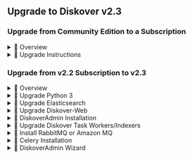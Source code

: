<p id=“software_upgrade”></p>

## Upgrade to Diskover v2.3

### Upgrade from Community Edition to a Subscription

<details>

<summary>📂 Overview</summary>
<br>

This section outlines the process of upgrading from the Diskover Community Edition to v2.3.x of an annual [subscription Edition](https://diskoverdata.com/solutions/).

<br><br>
</details>
<details>

<summary>📂 Upgrade Instructions</summary>
<br>

🚧 We're hard at work preparing these instructions. Thanks for your patience!

<br><br>
</details>

### Upgrade from v2.2 Subscription to v2.3

<details>

<summary>📂 Overview</summary>
<br>

This section breaks down the manual process for upgrading from a 2.2.x Diskover system up to 2.3 leveraging the Celery, RabbitMQ, and Diskover Admin services.
<br>

🟨 &nbsp;Now that we have [DiskoverAdmin](#config_diskoveradmin) for configuration management, the only `config_sample` folders that are needed are for `Diskoverd`.

<br><br>
</details>
<details>

<summary>📂 Upgrade Python 3</summary>
<br>

Before conducting this upgrade, you must ensure that both the Diskover-Web host and all of our Task Worker/Indexer hosts have Python 3.8+ installed, preferably Python3.12. This can be done by changing the system-level Python build or [generating a global PyEnv](#pyenv) that the system can use for Diskover.

  - [PyEnv GitHub repository](https://github.com/pyenv/pyenv)
  - [Diskover PyEnv configuration](#pyenv)

<br><br>
</details>
<details>

<summary>📂 Upgrade Elasticsearch</summary>
<br>

There are no required changes for ElasticSearch in Diskover 2.3. Ideally, your environment is running Elasticsearch 8 already. If you are not running v8, an upgrade to Elasticsearch 8 needs to be carried out. 

🟨 &nbsp;Note that conducting this upgrade of Elasticsearch might mean that the previous indexes from Elasticsearch 7 no longer work in Diskover-Web, and all storage has to be scanned again. This needs to be planned ahead as it will translate into downtime for your indexed storage during the reindexing process into Elasticsearch 8.

  - [Prepare to upgrade from Elasticsearch v7](https://www.elastic.co/guide/en/elastic-stack/8.14/upgrading-elastic-stack.html#prepare-to-upgrade)
  - [Upgrade from Elasticsearch v7](https://www.elastic.co/guide/en/elasticsearch/reference/current/setup-upgrade.html)

<br><br>
</details>
<details>

<summary>📂 Upgrade Diskover-Web</summary>
<br>

🔴 &nbsp;Stop the necessary services and create a [backup](#backup):
```
systemctl stop nginx php-fpm
mv /var/www/diskover-web/ /var/www/diskover-web-old
cp /etc/nginx/conf.d/diskover-web.conf /etc/nginx/conf.d/diskover-web.conf.bak
```
🔴 &nbsp;Now that we have some [backups](#backup) of the system configurations for 2.2.3, we’re going to want to fetch the latest production of the 2.3 build from Artifactory and get it onto the host. The artifact should contain **Diskover-Web 2.3**:
```
unzip diskover-web-2.3.0.zip
cd diskover-web-2.3.0/
```

🔴 &nbsp;Copy contents in place:
```
cp -a diskover-web /var/www/
```

🔴 &nbsp;Adjust file ownership:
```
chown -R nginx.nginx /var/www/diskover-web/
```

🔴 &nbsp;At this point for the Diskover-Web configuration, we need to copy some of your specific configurations from the `/diskover-web-old/` folder. Copy in the `constants.php` file:
```
cp /var/www/diskover-web-old/src/diskover/Constants.php /var/www/diskover-web/src/diskover/
```

🔴 &nbsp;If there were any changes to the ES host or Diskover sub-systems during the upgrade, make sure this file is updated to reflect those changes - `rsync` in the task panel objects and analytic lists:
```
rsync -av /var/www/diskover-web-old/public/tasks/*.json /var/www/diskover-web/public/tasks/
rsync -av /var/www/diskover-web-old/public/*.txt /var/www/diskover-web/public/
```

🔴 &nbsp;Now that you have completed your Diskover-Web re-configuration, copy the license file back in place:
```
cp /var/www/diskover-web-old/src/diskover/diskover-web.lic /var/www/diskover-web/src/diskover/
chown nginx.nginx /var/www/diskover-web/src/diskover/diskover-web.lic
```

🔴 &nbsp;Copy the SQLite database containing user data back into place:
```
cp /var/www/diskover-web-old/diskoverdb.sqlite3 /var/www/diskover-web/diskoverdb.sqlite3
chown nginx.nginx /var/www/diskover-web/diskoverdb.sqlite3
```

<br><br>
</details>
<details>

<summary>📂 DiskoverAdmin Installation</summary>
<br>

#### Overview

🟨 &nbsp;The DiskoverAdmin administration panel is a new service to the 2.3 branch of Diskover. This service **should ALWAYS be installed on the Diskover-Web host(s)**.

#### DiskoverAdmin

🔴 &nbsp;The artifact should contain **DiskoverAdmin 2.3**:
```
unzip diskover-admin-2.3.0.zip
cd diskover-admin-2.3.0/
```

🔴 &nbsp;Copy contents in place:
```
cp -a diskover-admin /var/www/
```

🔴 &nbsp;Adjust the file ownership:
```
chown -R nginx.nginx /var/www/diskover-admin/
```

🔴 &nbsp;Now that we have the DiskoverAdmin 2.3 artifacts in place, there is a little bit of configuration that we need to carry out: 
```
vi /var/www/diskover-admin/instance/config.py
  - COMPONENTS        : Uncomment the necessary file actions that are used by the client
```

🔴 &nbsp;Copy the `~/diskover-<version>/diskover/` to `/opt/diskover`, otherwise you will get Python errors stating `ModuleNotFoundError: No module named 'models'` at the next step:
```
cd ~/diskover-<version>/
cp -a diskover/ /opt/diskover
```

#### Uvicorn

🔴 &nbsp;Validate that Uvicorn works in the next steps - start with PIP installs
```
cd /var/www/diskover-admin/etc/
python3 -m pip install -r requirements.txt
```

🔴 &nbsp;Validate Uvicorn install:
```
cd /var/www/diskover-admin/
uvicorn --interface wsgi --loop uvloop --workers 5 --log-level debug --uds /var/www/diskover-admin/run/diskover-admin.sock wsgi:app
```

🔴 &nbsp;This startup will likely take a few moments to fully cycle. You should end up with the logs stating:
```
2024-10-04 14:58:23,860 - uvicorn.error - INFO - Started server process [49543]
2024-10-04 14:58:23,861 - uvicorn.error - INFO - Waiting for application startup.
2024-10-04 14:58:23,863 - uvicorn.error - INFO - ASGI 'lifespan' protocol appears unsupported.
2024-10-04 14:58:23,863 - uvicorn.error - INFO - Application startup complete.
```

🔴 &nbsp;Once you reach this point and you do not see the logs rolling anymore, you know your DiskoverAdmin service has fully started up. **Ctrl +c** to exit out of this and go back to your shell.

#### Nginx

🔴 &nbsp;Nginx configuration:
```
cat /var/www/diskover-admin/etc/diskover-web.conf
```

🔴 &nbsp;Copy this entire `location` block:
```
  location /diskover_admin {
    include proxy_params;
    proxy_pass http://unix:/var/www/diskover-admin/run/diskover-admin.sock;
  }

vi /etc/nginx/conf.d/diskover-web.conf
```

🔴 &nbsp;Paste the contents here, this needs to be in its own `location` block:
```
cp /var/www/diskover-admin/etc/proxy_params /etc/nginx/

systemctl restart nginx php-fpm
systemctl status nginx php-fpm
```

#### Daemon

🔴 &nbsp;Now that we have our DiskoverAdmin service installed and configured, let’s daemonize this thing. Copy default service file:
```
cp /var/www/diskover-admin/etc/diskover-admin.service /etc/systemd/system/
```

🔴 &nbsp;Adjust service file to ensure proper sock permimssions/ownership:
```
vi /etc/systemd/system/diskover-admin.service
```

🔴 &nbsp;Start the DiskoverAdmin service:
```
systemctl daemon-reload
systemctl enable diskover-admin
systemctl start diskover-admin
systemctl status diskover-admin
```

🟨 &nbsp;A happy status looks like this:
```
    Started Uvicorn instance to serve /diskover-admin.
    INFO:     Uvicorn running on unix socket /var/www/diskover-admin/run/diskover-admin.sock (Press CTRL+C to quit)
    INFO:     Started parent process [2390]
```

<br><br>
</details>
<details>

<summary>📂 Upgrade Diskover Task Workers/Indexers</summary>
<br>

🔴 &nbsp;Stop the necessary services and take some [backups](#backup):
```
systemctl stop diskoverd
mv /opt/diskover/ /opt/diskover-old
```

🔴 &nbsp;Now that we have some backups of the system configurations for 2.2.3, let's fetch the latest production 2.3 build from Artifactory and get it onto the host. The artifact should contain **Diskover Worker 2.3**:
```
unzip diskover-worker-2.3.0.zip
cd diskover-worker-2.3.0/
```

🔴 &nbsp;Copy contents in place:
```
cp -a diskover /opt/
```

🔴 &nbsp;Adjust file ownership:
```
chown -R root.root /opt/diskover/
```

🔴 &nbsp;At this point for the workers/indexers configuration, we need to copy some of your specific configurations from the `/opt/diskover-old/` folder and ensure other new Worker configurations exist. Check for custom artifacts:
```
cd /opt/diskover-old/
find * ./scripts/ ./scanners/ ./plugins/ ./plugins_postindex/ ./ type f -name '*.py' -or -name '*.sh*' -or -name '*.bat*' | sed 's|^\./||' | sort | uniq
```

🔴 &nbsp;The previous step should show all scripts in the `/diskover-old/ directory`. We can't tell the file contents, and if they are custom, but if there are any custom-named scripts that we should move over, maybe we can see them here:

- Move the `__dircache__` folder:

```
mv /opt/diskover-old/__dircache__ /opt/diskover/
```

- Move the `__mediainfo__` folder:

```
mv /opt/diskover-old/__mediainfo__ /opt/diskover/
```

- Move the worker license:

```
mv /opt/diskover-old/diskover.lic /opt/diskover/
```

- rsync in new `config_samples` to the config directory:

```
rsync -av --ignore-existing /opt/diskover/configs_sample/ /root/.config/
```

🔴 &nbsp;Once the Worker re-configuration is completed, PIP needs to be installed:
```
cd /opt/diskover/
python3 -m pip install -r requirements.txt
```

🟨 &nbsp;Note that with the upgrade of Elasticsearch, Diskover-Web, and the Diskover indexers/workers, your v2.2 license keys will no longer work. Once you reach this point, send us a [license request](#hd_id).

<br><br>
</details>
<details>

<summary>📂 Install RabbitMQ or Amazon MQ</summary>
<br>

#### Overview

RabbitMQ or Amazon MQ serves as the messaging bus/queue system that communicates with all Celery systems on your Diskover Worker nodes. We recommend installing this service on a dedicated standalone host.

Once all components are installed, you will be able to [configure your messaging environment](#config_message_queue). We strongly recommend following the upgrade process order outlined in this guide.

🟨 &nbsp;Additional guidelines for RabbitMQ management:

  - [RabbitMQ RPM Installation Guide](https://www.rabbitmq.com/docs/install-rpm#cloudsmith)
  - [RabbitMQ Default Configuration Guide](https://www.rabbitmq.com/docs/configure)

#### RabbitMQ for Linux

🔴 &nbsp;Configure yum repositories:
```
curl -s https://packagecloud.io/install/repositories/rabbitmq/rabbitmq-server/script.rpm.sh | bash
curl -s https://packagecloud.io/install/repositories/rabbitmq/erlang/script.rpm.sh | bash
```

🔴 &nbsp;Install **rabbitmq-server** and **erlang**. Note that installing these packages may require different steps depending on the Linux distribution:
```
sudo dnf install rabbitmq-server erlang
```

🔴 &nbsp;Ensure the service starts and enable it:
```
systemctl start rabbitmq-server.service
```

🔴 &nbsp;If the above step failed, make sure the hosts hostame is pingable:
```
systemctl status rabbitmq-server.service
systemctl enable rabbitmq-server.service
```

🔴 &nbsp;Configure RabbitMQ for use with Diskover:
```
rabbitmq-plugins enable rabbitmq_management
rabbitmqctl change_password guest <guest_password>          (This will password not be used - it is only to secure the guest account)
rabbitmqctl add_user <user> <password>                      (Feel free to choose your own username/password)
rabbitmqctl set_user_tags <user> administrator              (If you changed users, set it properly here and replace 'diskover')
rabbitmqctl set_permissions -p / <user> ".*" ".*" ".*"      (If you changed users, set it properly here and replace 'diskover')
```

🔴 &nbsp;Restart the service:
```
systemctl restart rabbitmq-server
systemctl status rabbitmq-server
```

🟨 &nbsp;This completes the RabbitMQ configuration for Diskover. You should now be able to access the RabbitMQ Management Portal:
```
http://$rabbitMQHost:15672/#/
```

#### RabbitMQ for Windows

🚧 We're hard at work preparing these instructions. Thanks for your patience!

<p id=“install_amazonmq”></p>

#### Amazon MQ

🚧 We're hard at work preparing these instructions. Thanks for your patience!

<br><br>
</details>
<details>

<summary>📂 Celery Installation</summary>
<br>

#### Overview

This Celery component will need to be installed on each of your indexer/worker nodes.

🟨 &nbsp;[Additional Celery documentation](https://docs.celeryq.dev/en/stable/getting-started/first-steps-with-celery.html)


#### Celery for Linux

🔴 &nbsp;Install celery:
```
python3 -m pip install celery
```

🔴 &nbsp;Update the celery config python script:
```
vi /opt/diskover/diskover_celery/celeryconfig.py
  * Edit ES_HOST and other ES based information to match your system
  * Edit broker_url to be your RabbitMQ user:password@host
```

🔴 &nbsp;Copy in the default Celery config file:
```
cp /opt/diskover/diskover_celery/etc/celery.conf /etc/
```

🔴 &nbsp;Create `systemd` service file:
```
cp /opt/diskover/diskover_celery/etc/celery.service /etc/systemd/system/
```

🔴 &nbsp;Create celery log/run directories:
```
mkdir /var/log/celery; chmod 777 /var/log/celery
mkdir /var/run/celery; chmod 777 /var/run/celery
```

🔴 &nbsp;Install PIP:
```
cd /opt/diskover/diskover_celery/etc
python3 -m pip install -r requirements.txt
```

🔴 &nbsp;Let's start up and enable the service. Run the Celery service manually to see if any errors pop up:
```
cd /opt/diskover/
celery -A diskover_celery.worker worker
** When you see the following, you know your Celery service has come online:
2024-10-04 15:22:55,192 - celery.worker.consumer.connection                  -       INFO -                      - Connected to amqp://diskover:**@rabbitmq-IP:5672//
2024-10-04 15:22:56,450 - celery.apps.worker                                 -       INFO -                      - celery@worker-node-hostname ready.
```

🔴 &nbsp;Start and enable the celery service:
```
systemctl start celery
systemctl enable celery
systemctl start celery
```

🔴 &nbsp;If for some reason the Celery service will not start, check the Celery logs:
```
cd /var/log/celery/
```

🟨 The API server must be installed before starting the Celery service.

#### Celery for Windows

🚧 We're hard at work preparing these instructions. Thanks for your patience!

<br><br>
</details>
<details>

<summary>📂 DiskoverAdmin Wizard</summary>
<br>

🔴 &nbsp;[Navigate to the **Initial Configuration** chapter to complete your v2.3 initial setup](#config_initial).

<br><br>
</details>
